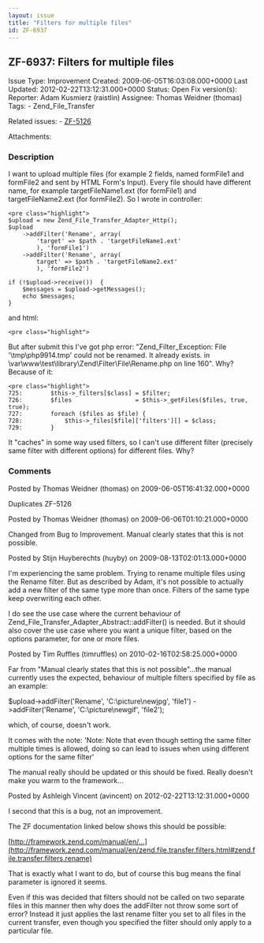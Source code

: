 ```yaml
---
layout: issue
title: "Filters for multiple files"
id: ZF-6937
---
```


ZF-6937: Filters for multiple files
-----------------------------------

 Issue Type: Improvement Created: 2009-06-05T16:03:08.000+0000 Last Updated: 2012-02-22T13:12:31.000+0000 Status: Open Fix version(s): 
 Reporter:  Adam Kusmierz (raistlin)  Assignee:  Thomas Weidner (thomas)  Tags: - Zend\_File\_Transfer
 
 Related issues: - [ZF-5126](/issues/browse/ZF-5126)
 
 Attachments: 
### Description

I want to upload multiple files (for example 2 fields, named formFile1 and formFile2 and sent by HTML Form's Input). Every file should have different name, for example targetFileName1.ext (for formFile1) and targetFileName2.ext (for formFile2). So I wrote in controller:

 
    <pre class="highlight">
    $upload = new Zend_File_Transfer_Adapter_Http();
    $upload
        ->addFilter('Rename', array(
            'target' => $path . 'targetFileName1.ext'
            ), 'formFile1')
        ->addFilter('Rename', array(
            target' => $path . 'targetFileName2.ext'
            ), 'formFile2')
    
    if (!$upload->receive())  {
        $messages = $upload->getMessages();
        echo $messages;
    }


and html:

 
    <pre class="highlight">


But after submit this I've got php error: "Zend\_Filter\_Exception: File '\\tmp\\php9914.tmp' could not be renamed. It already exists. in \\var\\www\\test\\library\\Zend\\Filter\\File\\Rename.php on line 160". Why? Because of it:

 
    <pre class="highlight">
    725:        $this->_filters[$class] = $filter;
    726:        $files                  = $this->_getFiles($files, true, true);
    727:        foreach ($files as $file) {
    728:            $this->_files[$file]['filters'][] = $class;
    729:        }


It "caches" in some way used filters, so I can't use different filter (precisely same filter with different options) for different files. Why?

 

 

### Comments

Posted by Thomas Weidner (thomas) on 2009-06-05T16:41:32.000+0000

Duplicates ZF-5126

 

 

Posted by Thomas Weidner (thomas) on 2009-06-06T01:10:21.000+0000

Changed from Bug to Improvement. Manual clearly states that this is not possible.

 

 

Posted by Stijn Huyberechts (huyby) on 2009-08-13T02:01:13.000+0000

I'm experiencing the same problem. Trying to rename multiple files using the Rename filter. But as described by Adam, it's not possible to actually add a new filter of the same type more than once. Filters of the same type keep overwriting each other.

I do see the use case where the current behaviour of Zend\_File\_Transfer\_Adapter\_Abstract::addFilter() is needed. But it should also cover the use case where you want a unique filter, based on the options parameter, for one or more files.

 

 

Posted by Tim Ruffles (timruffles) on 2010-02-16T02:58:25.000+0000

Far from "Manual clearly states that this is not possible"...the manual currently uses the expected, behaviour of multiple filters specified by file as an example:

$upload->addFilter('Rename', 'C:\\picture\\newjpg', 'file1') ->addFilter('Rename', 'C:\\picture\\newgif', 'file2');

which, of course, doesn't work.

It comes with the note: 'Note: Note that even though setting the same filter multiple times is allowed, doing so can lead to issues when using different options for the same filter'

The manual really should be updated or this should be fixed. Really doesn't make you warm to the framework...

 

 

Posted by Ashleigh Vincent (avincent) on 2012-02-22T13:12:31.000+0000

I second that this is a bug, not an improvement.

The ZF documentation linked below shows this should be possible:

[http://framework.zend.com/manual/en/…](http://framework.zend.com/manual/en/zend.file.transfer.filters.html#zend.file.transfer.filters.rename)

That is exactly what I want to do, but of course this bug means the final parameter is ignored it seems.

Even if this was decided that filters should not be called on two separate files in this manner then why does the addFilter not throw some sort of error? Instead it just applies the last rename filter you set to all files in the current transfer, even though you specified the filter should only apply to a particular file.

 

 